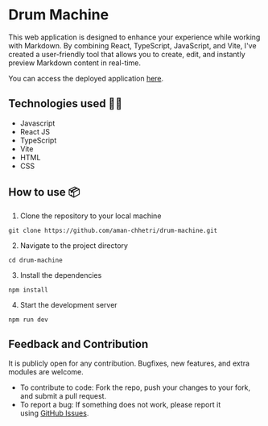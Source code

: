 # Drum Machine

This web application is designed to enhance your experience while working with Markdown. By combining React, TypeScript, JavaScript, and Vite, I've created a user-friendly tool that allows you to create, edit, and instantly preview Markdown content in real-time. 

You can access the deployed application [here](https://drum-machine-v0.netlify.app/).

## Technologies used 🧑‍💻

- Javascript
- React JS
- TypeScript
- Vite
- HTML
- CSS

## **How to use 📦**

1. Clone the repository to your local machine

```
git clone https://github.com/aman-chhetri/drum-machine.git
```

2. Navigate to the project directory

```
cd drum-machine
```

3. Install the dependencies

```
npm install
```

4. Start the development server

```
npm run dev
```

## Feedback and Contribution

It is publicly open for any contribution. Bugfixes, new features, and extra modules are welcome.

- To contribute to code: Fork the repo, push your changes to your fork, and submit a pull request.
- To report a bug: If something does not work, please report it using [GitHub Issues](https://github.com/aman-chhetri/drum-machine/issues).
